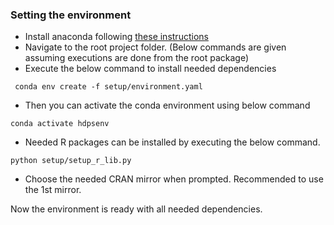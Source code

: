 ### Setting the environment

- Install anaconda following [these instructions](https://docs.anaconda.com/anaconda/install/linux/) 
- Navigate to the root project folder. (Below commands are given assuming executions are done from the root package)
- Execute the below command to install needed dependencies
```commandline
 conda env create -f setup/environment.yaml
```
- Then you can activate the conda environment using below command

```commandline
conda activate hdpsenv
```
- Needed R packages can be installed by executing the below command.

```commandline
python setup/setup_r_lib.py
```

- Choose the needed CRAN mirror when prompted. Recommended to use the 1st mirror.

Now the environment is ready with all needed dependencies.

